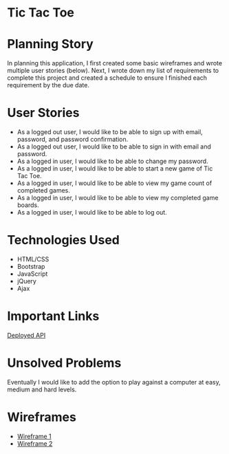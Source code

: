 # Tic Tac Toe


# Planning Story
In planning this application, I first created some basic wireframes and wrote multiple user stories (below). Next, I wrote down my list of requirements to complete this project and created a schedule to ensure I finished each requirement by the due date.

# User Stories

- As a logged out user, I would like to be able to sign up with email, password, and password confirmation.
- As a logged out user, I would like to be able to sign in with email and password.
- As a logged in user, I would like to be able to change my password.
- As a logged in user, I would like to be able to start a new game of Tic Tac Toe.
- As a logged in user, I would like to be able to view my game count of completed games.
- As a logged in user, I would like to be able to view my completed game boards.
- As a logged in user, I would like to be able to log out.


# Technologies Used

- HTML/CSS
- Bootstrap
- JavaScript
- jQuery
- Ajax

# Important Links

[Deployed API](https://lindsay-kaufman.github.io/game-project-client/)

# Unsolved Problems

Eventually I would like to add the option to play against a computer at easy, medium and hard levels.


# Wireframes

- [Wireframe 1](https://imgur.com/a/8mnhZnF)
- [Wireframe 2](https://imgur.com/a/HOfEvTj)
